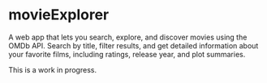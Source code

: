 ﻿# movieExplorer

A web app that lets you search, explore, and discover movies using the OMDb API. Search by title, filter results, and get detailed information about your favorite films, including ratings, release year, and plot summaries. 

This is a work in progress.
